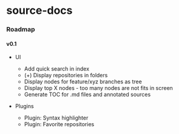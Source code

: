 source-docs
===========

### Roadmap

#### v0.1

* UI
    * Add quick search in index
    * (+) Display repositories in folders
    * Display nodes for feature/xyz branches as tree
    * Display top X nodes - too many nodes are not fits in screen
    * Generate TOC for .md files and annotated sources

* Plugins
    * Plugin: Syntax highlighter
    * Plugin: Favorite repositories